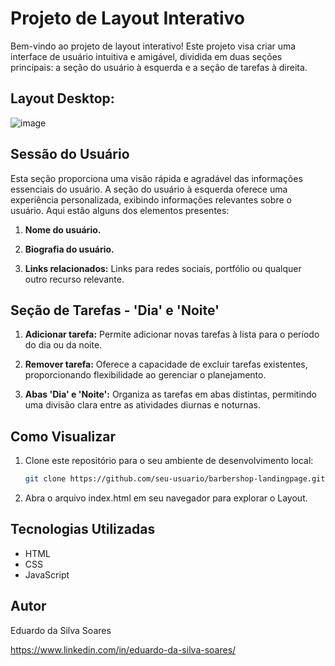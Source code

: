 # Projeto de Layout Interativo

Bem-vindo ao projeto de layout interativo! Este projeto visa criar uma interface de usuário intuitiva e amigável, dividida em duas seções principais: a seção do usuário à esquerda e a seção de tarefas à direita.

## Layout Desktop:
![image](https://github.com/eduardossoares/layout-aceleradora-agil/assets/128731192/5120bb69-3cb8-40c8-a587-08b1155f2934)


## Sessão do Usuário
Esta seção proporciona uma visão rápida e agradável das informações essenciais do usuário.
A seção do usuário à esquerda oferece uma experiência personalizada, exibindo informações relevantes sobre o usuário. Aqui estão alguns dos elementos presentes:

1. **Nome do usuário.**

2. **Biografia do usuário.**

3. **Links relacionados:** Links para redes sociais, portfólio ou qualquer outro recurso relevante.


## Seção de Tarefas - 'Dia' e 'Noite'

1. **Adicionar tarefa:** Permite adicionar novas tarefas à lista para o período do dia ou da noite.

2. **Remover tarefa:** Oferece a capacidade de excluir tarefas existentes, proporcionando flexibilidade ao gerenciar o planejamento.

3. **Abas 'Dia' e 'Noite':** Organiza as tarefas em abas distintas, permitindo uma divisão clara entre as atividades diurnas e noturnas.

## Como Visualizar

1. Clone este repositório para o seu ambiente de desenvolvimento local:

   ```bash
   git clone https://github.com/seu-usuario/barbershop-landingpage.git
   ```
2. Abra o arquivo index.html em seu navegador para explorar o Layout.

## Tecnologias Utilizadas

- HTML
- CSS
- JavaScript

## Autor

Eduardo da Silva Soares

https://www.linkedin.com/in/eduardo-da-silva-soares/
